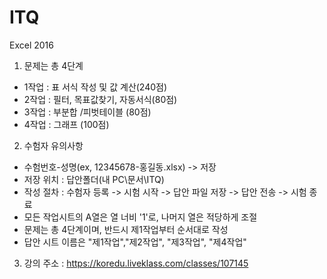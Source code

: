 # ITQ

Excel 2016 <br>

1. 문제는 총 4단계 <br>

 * 1작업 : 표 서식 작성 및 값 계산(240점)<br>
 * 2작업 : 필터, 목표값찾기, 자동서식(80점)<br>
 * 3작업 : 부분합 /피벗테이블 (80점)<br>
 * 4작업 : 그래프 (100점) <br>

2. 수험자 유의사항

 * 수험번호-성명(ex, 12345678-홍길동.xlsx) -> 저장
 * 저장 위치 : 답안폴더(내 PC\문서\ITQ)
 * 작성 절차 : 수험자 등록 -> 시험 시작 -> 답안 파일 저장 -> 답안 전송 -> 시험 종료
 * 모든 작업시트의 A열은 열 너비 '1'로, 나머지 열은 적당하게 조절
 * 문제는 총 4단계이며, 반드시 제1작업부터 순서대로 작성
 * 답안 시트 이름은 "제1작업","제2작업", "제3작업", "제4작업"

3. 강의 주소 : https://koredu.liveklass.com/classes/107145

